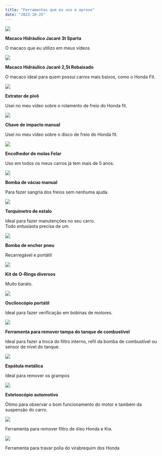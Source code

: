 ```yaml
---
title: "Ferramentas que eu uso e aprovo"
date: "2023-10-25"
---
```


[![](https://garagemdomadeira.com/wp-content/uploads/2024/06/d_nq_np_2x_863326-mlb76841522427_062024-f.webp?w=1024)](https://mercadolivre.com/sec/2UJHj5w)

**Macaco Hidráulico Jacaré 3t Sparta**

O macaco que eu utilizo em meus vídeos

[![](https://garagemdomadeira.com/wp-content/uploads/2024/06/d_nq_np_2x_606316-mlu74181556663_012024-f.webp?w=550)](https://mercadolivre.com/sec/1kaa4vo)

**Macaco Hidráulico Jacaré 2,5t Rebaixado**

O macaco ideal para quem possui carros mais baixos, como o Honda Fit.

[![](https://garagemdomadeira.com/wp-content/uploads/2024/06/d_nq_np_2x_972514-mlb52354381193_112022-f.webp?w=800)](https://mercadolivre.com/sec/23gnYTb)

**Extrator de pivô**

Usei no meu vídeo sobre o rolamento de freio do Honda fit.

[![](https://garagemdomadeira.com/wp-content/uploads/2023/11/screenshot-2023-11-30-as-15.12.21.jpg?w=944)](https://mercadolivre.com/sec/1ULWSMN)

**Chave de impacto manual**

Usei no meu vídeo sobre o disco de freio do Honda fit.

[![](https://garagemdomadeira.com/wp-content/uploads/2024/06/d_nq_np_2x_772652-mlb31849630577_082019-f.webp?w=1020)](https://mercadolivre.com/sec/1gA4xjZ)

**Encolhedor de molas Felar**

Uso em todos os meus carros já tem mais de 5 anos.

[![](https://garagemdomadeira.com/wp-content/uploads/2023/11/screenshot-2023-11-30-as-15.09.45.jpg?w=1024)](https://s.click.aliexpress.com/e/_DltzY1N)

**Bomba de vácuo manual**

Para fazer sangria dos freios sem nenhuma ajuda.

[![](https://garagemdomadeira.com/wp-content/uploads/2024/06/d_nq_np_2x_875299-mlu72020349047_092023-f.webp?w=1024)](https://mercadolivre.com/sec/1nAZcDB)

**Torquímetro de estalo**

Ideal para fazer manutenções no seu carro.  
Todo entusiasta precisa de um.

[![](https://garagemdomadeira.com/wp-content/uploads/2023/10/screenshot-2023-10-24-as-11.15.32.jpg?w=722)](https://s.click.aliexpress.com/e/_DE3W44j)

**Bomba de encher pneu**

Recarregável e portátil

[![](https://garagemdomadeira.com/wp-content/uploads/2023/10/screenshot-2023-10-25-as-09.35.36.jpg?w=907)](https://s.click.aliexpress.com/e/_DETpPwr)

**Kit de O-Rings diversos**

Muito barato.

[![](https://garagemdomadeira.com/wp-content/uploads/2023/10/screenshot-2023-10-25-as-09.36.59.jpg?w=561)](https://pt.aliexpress.com/item/32703439773.html)

**Osciloscópio portátil**

Ideal para fazer verificação em bobinas de motores.

[![](https://garagemdomadeira.com/wp-content/uploads/2023/10/screenshot-2023-10-25-as-09.38.11.jpg?w=986)](https://s.click.aliexpress.com/e/_Dl3WBQr)

**Ferramenta para remover tampa do tanque de combustível**

Ideal para fazer a troca do filtro interno, refil da bomba de combustível ou sensor de nível do tanque.

[![](https://garagemdomadeira.com/wp-content/uploads/2023/10/screenshot-2023-10-25-as-09.41.52.jpg?w=498)](https://s.click.aliexpress.com/e/_Dl0IzEJ)

**Espátula metálica**

Ideal para remover os grampos

[![](https://garagemdomadeira.com/wp-content/uploads/2023/10/screenshot-2023-10-25-as-09.39.14.jpg?w=555)](https://s.click.aliexpress.com/e/_DFPc599)

**Estetoscópio automotivo**

Ótimo para observar o bom funcionamento do motor e também da suspensão do carro.

[![](https://garagemdomadeira.com/wp-content/uploads/2023/10/screenshot-2023-10-25-as-09.46.10.jpg?w=540)](https://s.click.aliexpress.com/e/_DmHHDgL)

Ferramenta para remover filtro de óleo Honda e Kia.

[![](https://garagemdomadeira.com/wp-content/uploads/2023/10/screenshot-2023-10-25-as-10.34.34.jpg?w=493)](https://s.click.aliexpress.com/e/_DENA8aL)

Ferramenta para travar polia do virabrequim dos Honda
